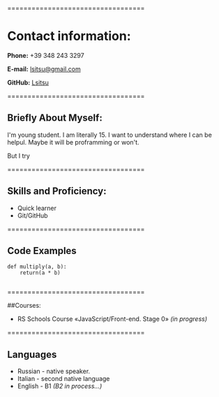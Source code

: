 ==================================


# Contact information:
**Phone:** +39 348 243 3297

**E-mail:** lsitsu@gmail.com


**GitHub:** [Lsitsu](https://github.com/Lsitsu)

==================================
 
## Briefly About Myself:

I'm young student. I am literally 15. I want to understand where I can be helpul. Maybe it will be proframming or won't.

But I try

==================================

## Skills and Proficiency:

*  Quick learner 
*  Git/GitHub 

==================================
## Code Examples
```
def multiply(a, b):
    return(a * b)
    
```

==================================

##Courses:

* RS Schools Course «JavaScript/Front-end. Stage 0» *(in progress)*


==================================

## Languages

* Russian - native speaker.
* Italian - second native language
* English - B1 *(B2 in process…)*
